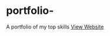 # portfolio-
A portfolio of my top skills
<a href="https://alexanderkwesi.github.io/portfolio-/templates/portfolio.html">View Website</a>
